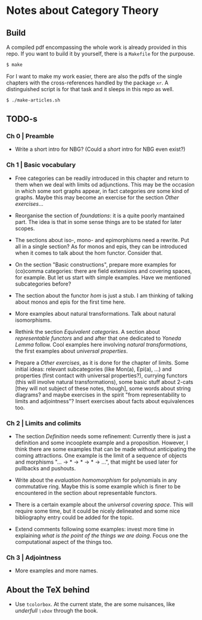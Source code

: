 # Notes about Category Theory


## Build

A compiled pdf encompassing the whole work is already provided in this repo. If you want to build it by yourself, there is a `Makefile` for the purpouse.

```sh
$ make
```

For I want to make my work easier, there are also the pdfs of the single chapters with the cross-references handled by the package `xr`. A distinguished script is for that task and it sleeps in this repo as well.

```sh
$ ./make-articles.sh
```


## TODO-s
 
### Ch 0 | Preamble

* Write a short intro for NBG? (Could a *short* intro for NBG even exist?)

### Ch 1 | Basic vocabulary

* Free categories can be readily introduced in this chapter and return to them when we deal with limits od adjunctions. This may be the occasion in which some sort graphs appear, in fact categories *are* some kind of graphs. Maybe this may become an exercise for the section *Other exercises*...

* Reorganise the section of *foundations*: it is a quite poorly mantained part. The idea is that in some sense things are to be stated for later scopes.

* The sections about iso-, mono- and epimorphisms need a rewrite. Put all in a single section? As for monos and epis, they can be introduced when it comes to talk about the hom functor. Consider that.

* On the section "Basic constructions", prepare more examples for (co)comma categories: there are field extensions and covering spaces, for example. But let us start with simple examples. Have we mentioned subcategories before?

* The section about the functor *hom* is just a stub. I am thinking of talking about monos and epis for the first time here.

* More examples about natural transformations. Talk about natural isomorphisms.

* Rethink the section *Equivalent categories*. A section about *representable functors* and and after that one dedicated to *Yoneda Lemma* follow. Cool examples here involving *natural transformations*, the first examples about *universal properties*.

* Prepare a *Other exercises*, as it is done for the chapter of limits. Some initial ideas: relevant subcategories (like Mon(a), Epi(a), ...) and properties (first contact with universal properties?), currying functors (this will involve natural transformations), some basic stuff about 2-cats [they will not subject of these notes, though], some words about string diagrams? and maybe exercises in the spirit "from representability to limits and adjointness"? Insert exercises about facts about equivalences too.

### Ch 2 | Limits and colimits

* The section *Definition* needs some refinement: Currently there is just a definition and some incooplete example and a proposition. However, I think there are some examples that can be made without anticipating the coming attractions. One example is the limit of a sequence of objects and morphisms "... -> * -> * -> * -> ...", that might be used later for pullbacks and pushouts.

* Write about the *evaluation homomorphism* for polynomials in any commutative ring. Maybe this is some example which is finer to be encountered in the section about representable functors.

* There is a certain example about the *universal covering space*. This will require some time, but it could be nicely delineated and some nice bibliography entry could be added for the topic.

* Extend comments following some examples: invest more time in explaining *what is the point of the things we are doing*. Focus one the computational aspect of the things too.

### Ch 3 | Adjointness

* More examples and more names.



## About the TeX behind

* Use `tcolorbox`. At the current state, the are some nuisances, like *underfull `\vbox`* through the book.

